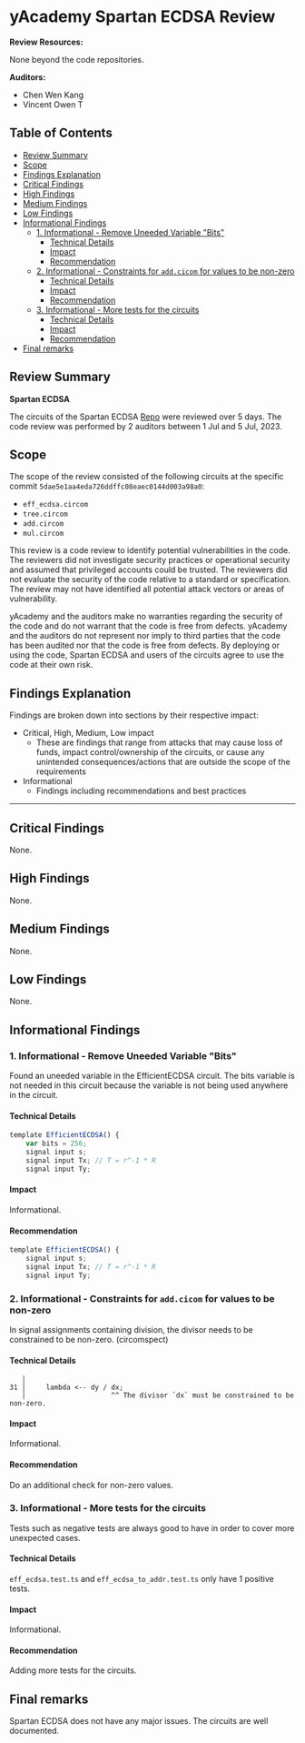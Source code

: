 # yAcademy Spartan ECDSA Review <!-- omit in toc -->

**Review Resources:**

None beyond the code repositories.

**Auditors:**

- Chen Wen Kang
- Vincent Owen T

## Table of Contents <!-- omit in toc -->

- [Review Summary](#review-summary)
- [Scope](#scope)
- [Findings Explanation](#findings-explanation)
- [Critical Findings](#critical-findings)
- [High Findings](#high-findings)
- [Medium Findings](#medium-findings)
- [Low Findings](#low-findings)
- [Informational Findings](#informational-findings)
  - [1. Informational - Remove Uneeded Variable "Bits"](#1-informational---remove-uneeded-variable-bits)
    - [Technical Details](#technical-details)
    - [Impact](#impact)
    - [Recommendation](#recommendation)
  - [2. Informational - Constraints for `add.cicom` for values to be non-zero](#2-informational---constraints-for-addcicom-for-values-to-be-non-zero)
    - [Technical Details](#technical-details-1)
    - [Impact](#impact-1)
    - [Recommendation](#recommendation-1)
  - [3. Informational - More tests for the circuits](#3-informational---more-tests-for-the-circuits)
    - [Technical Details](#technical-details-2)
    - [Impact](#impact-2)
    - [Recommendation](#recommendation-2)
- [Final remarks](#final-remarks)

## Review Summary

**Spartan ECDSA**

The circuits of the Spartan ECDSA [Repo](https://github.com/personaelabs/spartan-ecdsa) were reviewed over 5 days. The code review was performed by 2 auditors between 1 Jul and 5 Jul, 2023.

## Scope

The scope of the review consisted of the following circuits at the specific commit `5dae5e1aa4eda726ddffc08eaec0144d003a98a0`:

- `eff_ecdsa.circom`
- `tree.circom`
- `add.circom`
- `mul.circom`

This review is a code review to identify potential vulnerabilities in the code. The reviewers did not investigate security practices or operational security and assumed that privileged accounts could be trusted. The reviewers did not evaluate the security of the code relative to a standard or specification. The review may not have identified all potential attack vectors or areas of vulnerability.

yAcademy and the auditors make no warranties regarding the security of the code and do not warrant that the code is free from defects. yAcademy and the auditors do not represent nor imply to third parties that the code has been audited nor that the code is free from defects. By deploying or using the code, Spartan ECDSA and users of the circuits agree to use the code at their own risk.

## Findings Explanation

Findings are broken down into sections by their respective impact:
 - Critical, High, Medium, Low impact
     - These are findings that range from attacks that may cause loss of funds, impact control/ownership of the circuits, or cause any unintended consequences/actions that are outside the scope of the requirements
 - Informational
     - Findings including recommendations and best practices

---

## Critical Findings

None.

## High Findings

None.

## Medium Findings

None.

## Low Findings

None.

## Informational Findings

### 1. Informational - Remove Uneeded Variable "Bits"

Found an uneeded variable in the EfficientECDSA circuit. The bits variable is not needed in this circuit because the variable is not being used anywhere in the circuit.

#### Technical Details

```jsx
template EfficientECDSA() {
    var bits = 256;
    signal input s;
    signal input Tx; // T = r^-1 * R
    signal input Ty;

```

#### Impact

Informational.

#### Recommendation

```jsx
template EfficientECDSA() {
    signal input s;
    signal input Tx; // T = r^-1 * R
    signal input Ty;
```

### 2. Informational - Constraints for `add.cicom` for values to be non-zero

In signal assignments containing division, the divisor needs to be constrained to be non-zero. (circomspect)

#### Technical Details

```
   │
31 │     lambda <-- dy / dx;
   │                     ^^ The divisor `dx` must be constrained to be non-zero.
```

#### Impact

Informational.

#### Recommendation

Do an additional check for non-zero values.


### 3. Informational - More tests for the circuits


Tests such as negative tests are always good to have in order to cover more unexpected cases.

#### Technical Details

`eff_ecdsa.test.ts` and `eff_ecdsa_to_addr.test.ts` only have 1 positive tests.

#### Impact

Informational.

#### Recommendation

Adding more tests for the circuits.

## Final remarks

Spartan ECDSA does not have any major issues. The circuits are well documented.
